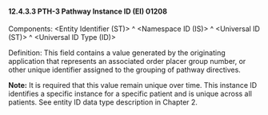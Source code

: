 #### 12.4.3.3 PTH-3 Pathway Instance ID (EI) 01208

Components: &lt;Entity Identifier (ST)> ^ &lt;Namespace ID (IS)> ^ &lt;Universal ID (ST)> ^ &lt;Universal ID Type (ID)>

Definition: This field contains a value generated by the originating application that represents an associated order placer group number, or other unique identifier assigned to the grouping of pathway directives.

**Note:** It is required that this value remain unique over time. This instance ID identifies a specific instance for a specific patient and is unique across all patients. See entity ID data type description in Chapter 2.
